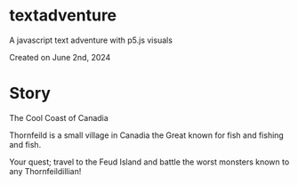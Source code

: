 # textadventure
A javascript text adventure with p5.js visuals

Created on June 2nd, 2024

# Story

The Cool Coast of Canadia

Thornfeild is a small village in Canadia the Great known for fish and fishing and fish.

Your quest; travel to the Feud Island and battle the worst monsters known to any Thornfeildillian!
